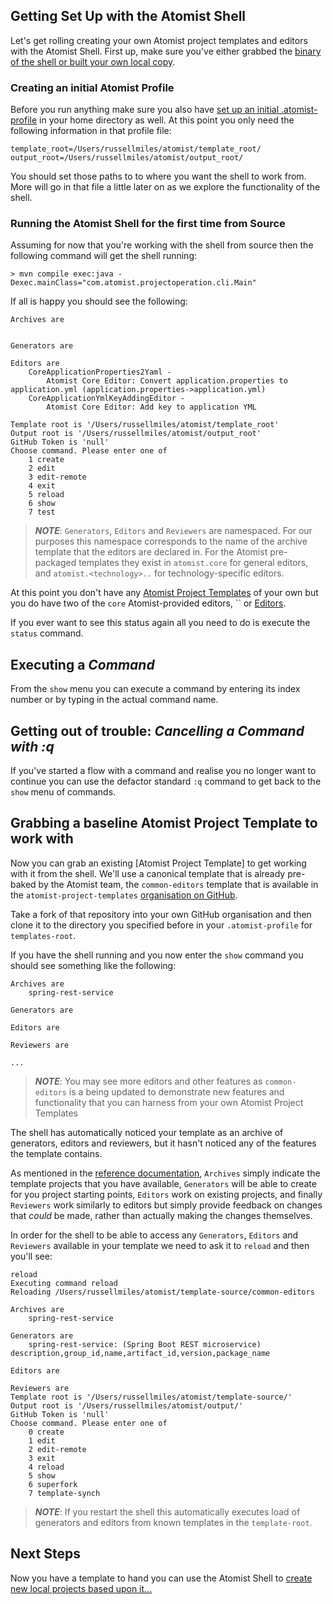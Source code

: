## Getting Set Up with the Atomist Shell

Let's get rolling creating your own Atomist project templates and editors with the Atomist Shell. First up, make sure you've either grabbed the [binary of the shell or built your own local copy](/reference-docs/cli.md).

### Creating an initial Atomist Profile

Before you run anything make sure you also have [set up an initial .atomist-profile](/reference-docs/cli.md) in your home directory as well. At this point you only need the following information in that profile file:

```
template_root=/Users/russellmiles/atomist/template_root/
output_root=/Users/russellmiles/atomist/output_root/
```

You should set those paths to to where you want the shell to work from. More will go in that file a little later on as we explore the functionality of the shell.

### Running the Atomist Shell for the first time from Source

Assuming for now that you're working with the shell from source then the following command will get the shell running:

```
> mvn compile exec:java -Dexec.mainClass="com.atomist.projectoperation.cli.Main"
```

If all is happy you should see the following:

```
Archives are


Generators are

Editors are
	CoreApplicationProperties2Yaml -
		Atomist Core Editor: Convert application.properties to application.yml (application.properties->application.yml)
	CoreApplicationYmlKeyAddingEditor -
		Atomist Core Editor: Add key to application YML

Template root is '/Users/russellmiles/atomist/template_root'
Output root is '/Users/russellmiles/atomist/output_root'
GitHub Token is 'null'
Choose command. Please enter one of
	1 create
	2 edit
	3 edit-remote
	4 exit
	5 reload
	6 show
	7 test
```

> ***NOTE***: `Generators`, `Editors` and `Reviewers` are namespaced. For our purposes this namespace corresponds to the name of the archive template that the editors are declared in. For the Atomist pre-packaged templates they exist in `atomist.core` for general editors, and `atomist.<technology>..` for technology-specific editors.

At this point you don't have any [Atomist Project Templates](/reference-docs/project-templates/project-templates-overview.md) of your own but you do have two of the `core` Atomist-provided editors, `` or [Editors](/reference-docs/project-editors.md).

If you ever want to see this status again all you need to do is execute the `status` command.

## Executing a *Command*

From the `show` menu you can execute a command by entering its index number or by typing in the actual command name.

## Getting out of trouble: *Cancelling a Command with :q*

If you've started a flow with a command and realise you no longer want to continue you can use the defactor standard `:q` command to get back to the `show` menu of commands.

## Grabbing a baseline Atomist Project Template to work with

Now you can grab an existing [Atomist Project Template] to get working with it from the shell. We'll use a canonical template that is already pre-baked by the Atomist team, the `common-editors` template that is available in the `atomist-project-templates` [organisation on GitHub](https://github.com/atomist-project-templates/common-editors).

Take a fork of that repository into your own GitHub organisation and then clone it to the directory you specified before in your `.atomist-profile` for `templates-root`.

If you have the shell running and you now enter the `show` command you should see something like the following:

```
Archives are
	spring-rest-service

Generators are

Editors are

Reviewers are

...

```

> ***NOTE***: You may see more editors and other features as `common-editors` is a being updated to demonstrate new features and functionality that you can harness from your own Atomist Project Templates

The shell has automatically noticed your template as an archive of generators, editors and reviewers, but it hasn't noticed any of the features the template contains.

As mentioned in the [reference documentation](/reference-docs/project-templates/project-templates-overview.md), `Archives` simply indicate the template projects that you have available, `Generators` will be able to create for you project starting points, `Editors` work on existing projects, and finally `Reviewers` work similarly to editors but simply provide feedback on changes that *could* be made, rather than actually making the changes themselves.

In order for the shell to be able to access any `Generators`, `Editors` and `Reviewers` available in your template we need to ask it to `reload` and then you'll see:

```
reload
Executing command reload
Reloading /Users/russellmiles/atomist/template-source/common-editors

Archives are
	spring-rest-service

Generators are
	spring-rest-service: (Spring Boot REST microservice) description,group_id,name,artifact_id,version,package_name

Editors are

Reviewers are
Template root is '/Users/russellmiles/atomist/template-source/'
Output root is '/Users/russellmiles/atomist/output/'
GitHub Token is 'null'
Choose command. Please enter one of
	0 create
	1 edit
	2 edit-remote
	3 exit
	4 reload
	5 show
	6 superfork
	7 template-synch
```

> ***NOTE***: If you restart the shell this automatically executes load of generators and editors from known templates in the `template-root`.

## Next Steps

Now you have a template to hand you can use the Atomist Shell to [create new local projects based upon it...](creating-a-local-project-based-on-local-template.md)

